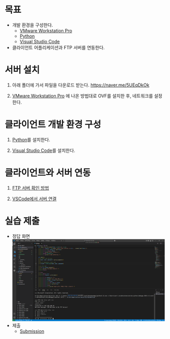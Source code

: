 # 목표

- 개발 환경을 구성한다.
	- [VMware Workstation Pro](../../utils/VMware%20Workstation%20Pro.md)
	- [Python](../../utils/Python.md)
	- [Visual Studio Code](../../utils/Visual%20Studio%20Code.md)
- 클라이언트 어플리케이션과 FTP 서버를 연동한다.

# 서버 설치

1. 아래 폴더에 가서 파일을 다운로드 받는다.
	https://naver.me/5UEqDkOk
		
2. [VMware Workstation Pro](../../utils/VMware%20Workstation%20Pro.md) 에 나온 방법대로 OVF를 설치한 후, 네트워크를 설정한다.

# 클라이언트 개발 환경 구성

1. [Python](../../utils/Python.md)를  설치한다.
	
2. [Visual Studio Code](../../utils/Visual%20Studio%20Code.md)를 설치한다.


# 클라이언트와 서버 연동

1. [FTP 서버 확인 방법](../manual/FTP%20서버%20확인%20방법.md)
		
2. [VSCode에서 서버 연결](../manual/VSCode에서%20서버%20연결.md)

# 실습 제출

- 정답 화면
		![](attachments/Pasted%20image%2020250319202351.png)
- 제출
	- [Submission](../../notice/Submission.md)
